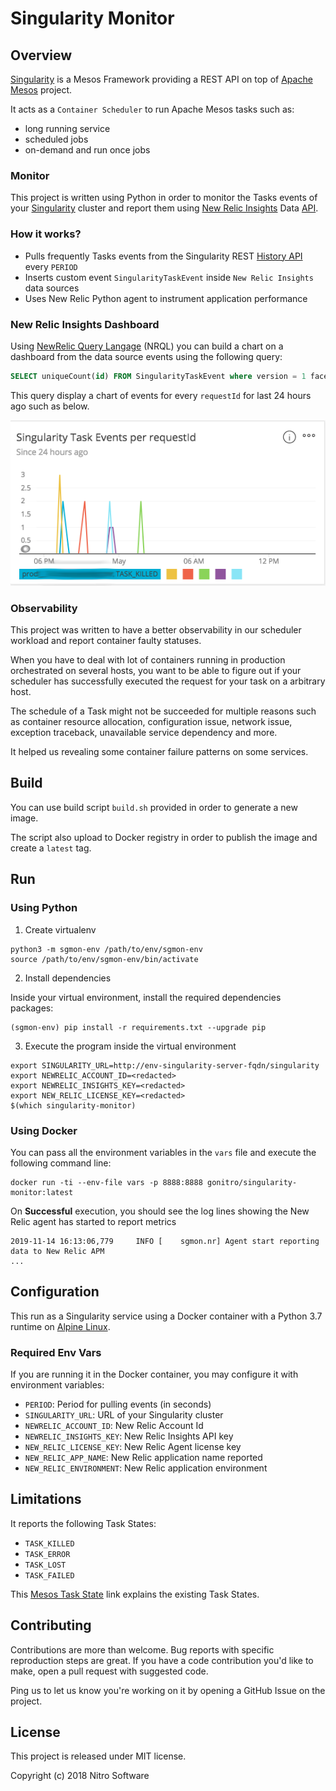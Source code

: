# Singularity Monitor

## Overview

[Singularity][1] is a Mesos Framework providing a REST API on top of [Apache
Mesos][2] project.

It acts as a `Container Scheduler` to run Apache Mesos tasks such as:
* long running service
* scheduled jobs
* on-demand and run once jobs

### Monitor

This project is written using Python in order to monitor the Tasks events of your [Singularity][1] cluster
and report them using [New Relic Insights][3] Data [API][4].

### How it works?

* Pulls frequently Tasks events from the Singularity REST [History API][5] every `PERIOD`
* Inserts custom event `SingularityTaskEvent` inside `New Relic Insights` data sources
* Uses New Relic Python agent to instrument application performance

### New Relic Insights Dashboard

Using [NewRelic Query Langage][6] (NRQL) you can build a chart on a dashboard from the data
source events using the following query:

```sql
SELECT uniqueCount(id) FROM SingularityTaskEvent where version = 1 facet requestId, lastTaskState SINCE 24 hours AGO TIMESERIES 15 minutes
```

This query display a chart of events for every `requestId` for last 24 hours ago such as below.

![New Relic Insights Dashboard](./assets/singularity-monitor-dashboard.png)

### Observability

This project was written to have a better observability in our scheduler workload
and report container faulty statuses.

When you have to deal with lot of containers running in production orchestrated on
several hosts, you want to be able to figure out if your scheduler has
successfully executed the request for your task on a arbitrary host.

The schedule of a Task might not be succeeded for multiple reasons such as
container resource allocation, configuration issue, network issue, exception
traceback, unavailable service dependency and more.

It helped us revealing some container failure patterns on some services.

## Build

You can use build script `build.sh` provided in order to generate a new image.

The script also upload to Docker registry in order to publish the image and
create a `latest` tag.

## Run

### Using Python

1. Create virtualenv

```
python3 -m sgmon-env /path/to/env/sgmon-env
source /path/to/env/sgmon-env/bin/activate
```

2. Install dependencies

Inside your virtual environment, install the required dependencies packages:

```shell
(sgmon-env) pip install -r requirements.txt --upgrade pip
```

3. Execute the program inside the virtual environment

```shell
export SINGULARITY_URL=http://env-singularity-server-fqdn/singularity
export NEWRELIC_ACCOUNT_ID=<redacted>
export NEWRELIC_INSIGHTS_KEY=<redacted>
export NEW_RELIC_LICENSE_KEY=<redacted>
$(which singularity-monitor)
```

### Using Docker

You can pass all the environment variables in the `vars` file and execute the following command line:

```shell
docker run -ti --env-file vars -p 8888:8888 gonitro/singularity-monitor:latest
```

On **Successful** execution, you should see the log lines showing the New Relic agent has started to report metrics

```
2019-11-14 16:13:06,779     INFO [    sgmon.nr] Agent start reporting data to New Relic APM
...
```

## Configuration

This run as a Singularity service using a Docker container with a Python 3.7
runtime on [Alpine Linux][7].

### Required Env Vars

If you are running it in the Docker container, you may configure it with
environment variables:

* `PERIOD`: Period for pulling events (in seconds)
* `SINGULARITY_URL`: URL of your Singularity cluster
* `NEWRELIC_ACCOUNT_ID`: New Relic Account Id
* `NEWRELIC_INSIGHTS_KEY`: New Relic Insights API key
* `NEW_RELIC_LICENSE_KEY`: New Relic Agent license key
* `NEW_RELIC_APP_NAME`: New Relic application name reported
* `NEW_RELIC_ENVIRONMENT`: New Relic application environment

## Limitations

It reports the following Task States:
* `TASK_KILLED`
* `TASK_ERROR`
* `TASK_LOST`
* `TASK_FAILED`

This [Mesos Task State][8] link explains the existing Task States.

## Contributing

Contributions are more than welcome. Bug reports with specific reproduction
steps are great. If you have a code contribution you'd like to make, open a
pull request with suggested code.

Ping us to let us know you're working on it by opening a GitHub Issue on the
project.

## License

This project is released under MIT license.

Copyright (c) 2018 Nitro Software

[1]: http://getsingularity.com
[2]: https://mesos.apache.org
[3]: https://docs.newrelic.com/docs/insights
[4]: https://docs.newrelic.com/docs/insights/insights-data-sources/custom-data/insert-custom-events-insights-api
[5]: http://getsingularity.com/Docs/reference/apidocs/api-history.html
[6]: https://docs.newrelic.com/docs/insights/nrql-new-relic-query-language
[7]: https://alpinelinux.org
[8]: https://mesos.apache.org/documentation/latest/task-state-reasons

